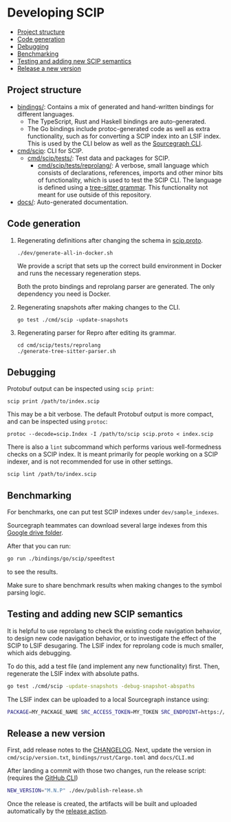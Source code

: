 # Developing SCIP

- [Project structure](#project-structure)
- [Code generation](#code-generation)
- [Debugging](#debugging)
- [Benchmarking](#benchmarking)
- [Testing and adding new SCIP semantics](#testing-and-adding-new-scip-semantics)
- [Release a new version](#release-a-new-version)

## Project structure

- [bindings/](./bindings/): Contains a mix of generated and hand-written
  bindings for different languages.
  - The TypeScript, Rust and Haskell bindings are auto-generated.
  - The Go bindings include protoc-generated code as well as extra
    functionality, such as for converting a SCIP index into an LSIF index.
    This is used by the CLI below as well as the
    [Sourcegraph CLI](https://github.com/sourcegraph/src-cli).
- [cmd/scip](./cmd/scip): CLI for SCIP.
  - [cmd/scip/tests/](./cmd/scip/tests/): Test data and packages for SCIP.
    - [cmd/scip/tests/reprolang/](./cmd/scip/tests/reprolang/): A verbose, small language
      which consists of declarations, references, imports and other minor bits
      of functionality, which is used to test the SCIP CLI. The language is
      defined using a [tree-sitter grammar](cmd/scip/tests/reprolang/grammar.js).
      This functionality not meant for use outside of this repository.
- [docs/](./docs/): Auto-generated documentation.

## Code generation

1. Regenerating definitions after changing the schema in [scip.proto](./scip.proto).

   `./dev/generate-all-in-docker.sh`

   We provide a script that sets up the correct build environment in Docker
   and runs the necessary regeneration steps.

   Both the proto bindings and reprolang parser are generated.
   The only dependency you need is Docker.

2. Regenerating snapshots after making changes to the CLI.
   ```
   go test ./cmd/scip -update-snapshots
   ```
3. Regenerating parser for Repro after editing its grammar.
   ```
   cd cmd/scip/tests/reprolang
   ./generate-tree-sitter-parser.sh
   ```

## Debugging

Protobuf output can be inspected using `scip print`:

```
scip print /path/to/index.scip
```

This may be a bit verbose. The default Protobuf output is more compact,
and can be inspected using `protoc`:

```
protoc --decode=scip.Index -I /path/to/scip scip.proto < index.scip
```

There is also a `lint` subcommand which performs various well-formedness
checks on a SCIP index. It is meant primarily for people working on a SCIP indexer,
and is not recommended for use in other settings.

```
scip lint /path/to/index.scip
```

## Benchmarking

For benchmarks, one can put test SCIP indexes under `dev/sample_indexes`.

Sourcegraph teammates can download several large indexes
from this [Google drive folder](https://drive.google.com/drive/folders/1z62Se7eHaa5T89a16-y7s0Z1qbRY4VCg).

After that you can run:

```bash
go run ./bindings/go/scip/speedtest
```

to see the results.

Make sure to share benchmark results when making changes to
the symbol parsing logic.

## Testing and adding new SCIP semantics

It is helpful to use reprolang to check the existing code navigation behavior,
to design new code navigation behavior,
or to investigate the effect of the SCIP to LSIF desugaring.
The LSIF index for reprolang code is much smaller,
which aids debugging.

To do this, add a test file (and implement any new functionality) first.
Then, regenerate the LSIF index with absolute paths.

```bash
go test ./cmd/scip -update-snapshots -debug-snapshot-abspaths
```

The LSIF index can be uploaded to a local Sourcegraph instance using:

```bash
PACKAGE=MY_PACKAGE_NAME SRC_ACCESS_TOKEN=MY_TOKEN SRC_ENDPOINT=https://sourcegraph.test:3443 src code-intel upload -file="cmd/scip/tests/snapshots/output/$PACKAGE/dump.lsif" -root="cmd/scip/tests/snapshots/input/$PACKAGE"
```

## Release a new version

First, add release notes to the [CHANGELOG](CHANGELOG.md). Next, update the
version in `cmd/scip/version.txt`, `bindings/rust/Cargo.toml` and `docs/CLI.md`

After landing a commit with those two changes, run the release script:
(requires the [GitHub CLI](https://cli.github.com/))

```bash
NEW_VERSION="M.N.P" ./dev/publish-release.sh
```

Once the release is created, the artifacts will be built and uploaded
automatically by the [release action](/.github/workflows/release.yml).
